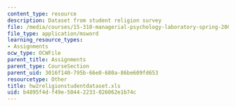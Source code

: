 ```yaml
---
content_type: resource
description: Dataset from student religion survey
file: /media/courses/15-310-managerial-psychology-laboratory-spring-2003/b4895f4df49e50442233026062e1b74c_hw2religionstudentdataset.xls
file_type: application/msword
learning_resource_types:
- Assignments
ocw_type: OCWFile
parent_title: Assignments
parent_type: CourseSection
parent_uid: 3016f140-795b-66e0-680a-86be609fd653
resourcetype: Other
title: hw2religionstudentdataset.xls
uid: b4895f4d-f49e-5044-2233-026062e1b74c
---
```

